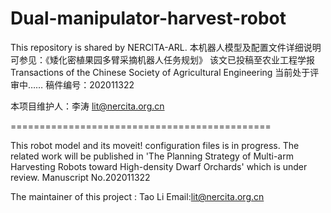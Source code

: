 # Dual-manipulator-harvest-robot
This repository is shared by NERCITA-ARL.
本机器人模型及配置文件详细说明可参见：《矮化密植果园多臂采摘机器人任务规划》
该文已投稿至农业工程学报Transactions of the Chinese Society of Agricultural Engineering
当前处于评审中……
稿件编号：202011322

本项目维护人：李涛 lit@nercita.org.cn

=============================================

This robot model and its moveit! configuration files is in progress.
The related work will be published in 'The Planning Strategy of Multi-arm Harvesting Robots toward High-density Dwarf Orchards' which is under review. 
Manuscript No.202011322

The maintainer of this project : Tao Li   Email:lit@nercita.org.cn
